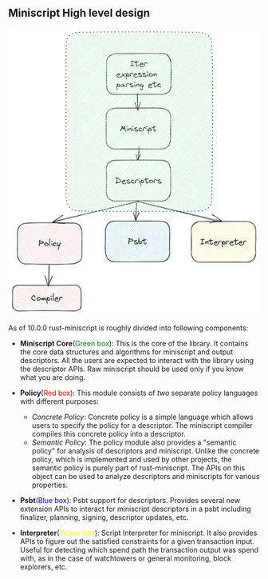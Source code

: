 ## Miniscript High level design

![alt text](./miniscript_high_level_arch.png)

As of 10.0.0 rust-miniscript is roughly divided into following components:

* **Miniscript Core**(<span style="color:green">Green box</span>): This is the core of the library. It contains the core data structures and algorithms for miniscript and output descriptors.
All the users are expected to interact with the library using the descriptor APIs. Raw miniscript should be used only if you know what you are doing.
* **Policy**(<span style="color:red">Red box</span>): This module consists of _two_ separate policy languages with different purposes:
    - _Concrete Policy_: Concrete policy is a simple language which allows users to specify the policy for a descriptor. The miniscript compiler compiles this concrete policy into a descriptor.
    - _Semantic Policy_: The policy module also provides a "semantic policy" for analysis of descriptors and miniscript. Unlike the concrete policy, which is implemented and used by other projects, the semantic policy is purely part of rust-miniscript. The APIs on this object can be used to analyze descriptors and miniscripts for various properties.

* **Psbt**(<span style="color:blue">Blue box</span>): Psbt support for descriptors. Provides several new extension APIs to interact for miniscript descriptors in a psbt including finalizer, planning, signing, descriptor updates, etc.
* **Interpreter**(<span style="color:yellow">Yellow box</span>): Script Interpreter for miniscript. It also provides APIs to figure out the satisfied constraints for a given transaction input. Useful for detecting which spend path the transaction output was spend with, as in the case of watchtowers or general monitoring, block explorers, etc.